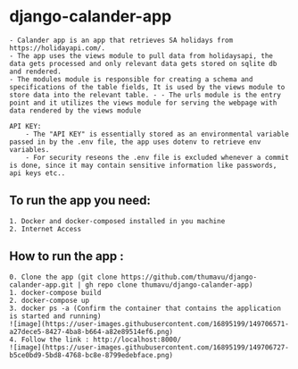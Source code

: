 # django-calander-app
    - Calander app is an app that retrieves SA holidays from https://holidayapi.com/.
    - The app uses the views module to pull data from holidaysapi, the data gets processed and only relevant data gets stored on sqlite db and rendered.
    - The modules module is responsible for creating a schema and specifications of the table fields, It is used by the views module to store data into the relevant table. - - The urls module is the entry point and it utilizes the views module for serving the webpage with data rendered by the views module
    
    API KEY:
        - The "API KEY" is essentially stored as an environmental variable passed in by the .env file, the app uses dotenv to retrieve env variables.
        - For security reseons the .env file is excluded whenever a commit is done, since it may contain sensitive information like passwords, api keys etc..  
    
## To run the app you need:
    1. Docker and docker-composed installed in you machine
    2. Internet Access
    
## How to run the app :
    0. Clone the app (git clone https://github.com/thumavu/django-calander-app.git | gh repo clone thumavu/django-calander-app)
    1. docker-compose build
    2. docker-compose up
    3. docker ps -a (Confirm the container that contains the application is started and running)
    ![image](https://user-images.githubusercontent.com/16895199/149706571-a27dece5-8427-4ba8-b664-a82e89514ef6.png)
    4. Follow the link : http://localhost:8000/ 
    ![image](https://user-images.githubusercontent.com/16895199/149706727-b5ce0bd9-5bd8-4768-bc8e-8799edebface.png)
